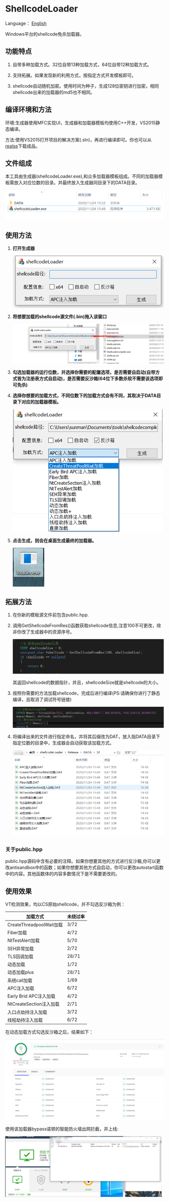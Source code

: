 # ShellcodeLoader

Language： [English](readme.md) 

Windows平台的shellcode免杀加载器。

## 功能特点

1. 自带多种加载方式。32位自带13种加载方式，64位自带12种加载方式。

2. 支持拓展。如果发现新的利用方式，按指定方式开发模板即可。

3. shellcode自动随机加密。使用时间为种子，生成128位密钥进行加密，相同shellcode出来的加载器的md5也不相同。

   

## 编译环境和方法

   环境:生成器使用MFC实现UI，生成器和加载器模板均使用C++开发，VS2015静态编译。

   方法:使用VS2015打开项目的解决方案(.sln)，再进行编译即可。你也可以从[realse](https://github.com/knownsec/shellcodeloader/releases/tag/v1.0)下载成品。



## 文件组成

  本工具由生成器(shellcodeLoader.exe),和众多加载器模板组成。不同的加载器模板需放入对应位数的目录。并最终放入生成器同目录下的DATA目录。

<img src="Readme.assets/image-20201124160121278.png" alt="image-20201124160121278" style="zoom:80%;" />



## 使用方法

1. **打开生成器**

   ![image-20201124160202106](readme.assets/image-20201124160202106.png)

   

2. **将想要加载的shellcode源文件(.bin)拖入该窗口**

   ![image-20201124160330548](readme.assets/image-20201124160330548.png)

   

3. **勾选加载器的运行位数，并选择你需要的配置选项，是否需要自启动(自带方式皆为注册表方式自启动)，是否需要反沙箱(64位下多数杀软不需要该选项即可免杀)**

   

4. **选择你想要的加载方式，不同位数下的加载方式会有不同，其取决于DATA目录下对应的加载器模板。**

   ![image-20201124160839607](readme.assets/image-20201124160839607.png)

   

5. **点击生成，则会在桌面生成最终的加载器。**

   ![image-20201124161035698](readme.assets/image-20201124161035698.png)

## 拓展方法

1. 在你新的模板源文件前包含public.hpp.

   

2. 调用GetShellcodeFromRes()函数获取shellcode信息,注意100不可更改，除非你改了生成器中的资源序号。

   ![image-20201124162327193](readme.assets/image-20201124162327193.png)

   其返回shellcode的数据指针，并且，shellcodeSize就是shellcode的大小。

   

3. 按照你需要的方法加载shellcode，完成后进行编译(PS:请确保你进行了静态编译，且取消了调试符号链接)

   ![image-20201124162721783](readme.assets/image-20201124162721783.png)

   

4. 将编译出来的文件进行指定命名，并将其后缀改为DAT，放入指DATA目录下指定位数的目录中，生成器会自动获取该加载方式。

   ![image-20201124162912373](readme.assets/image-20201124162912373.png)

   

###  关于public.hpp

  public.hpp源码中含有必要的注释。如果你想要其他的方式进行反沙箱,你可以更改antisandbox中的函数；如果你想要其他方式自启动，你可以更改autostart函数中的内容。其他函数体的内容多数情况下是不需要更改的。



## 使用效果

VT检测效果，均以CS原始shellcode，并不勾选反沙箱为例：

| 加载方式                 | 未绕过率 |
| ------------------------ | -------- |
| CreateThreadpoolWait加载 | 3/72     |
| Fiber加载                | 4/72     |
| NtTestAlert加载          | 5/70     |
| SEH异常加载              | 2/72     |
| TLS回调加载              | 28/71    |
| 动态加载                 | 1/72     |
| 动态加载plus             | 28/71    |
| 系统call加载             | 1/69     |
| APC注入加载              | 6/72     |
| Early Brid APC注入加载   | 4/72     |
| NtCreateSection注入加载  | 2/71     |
| 入口点劫持注入加载       | 3/72     |
| 线程劫持注入加载         | 6/72     |

在动态加载方式勾选反沙箱之后，结果如下：

![1fef278889c961331a185698c35d220](readme.assets/1fef278889c961331a185698c35d220.png)



使用该加载器bypass诺顿的智能防火墙出网拦截，并上线:

![image-20201124163815942](readme.assets/image-20201124163815942.png)